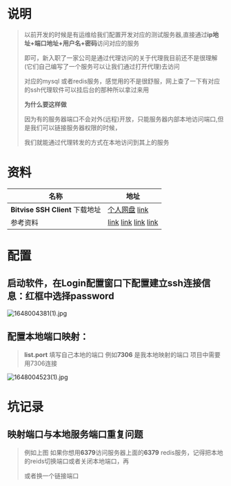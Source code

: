 # 说明

> 以前开发的时候是有运维给我们配置开发对应的测试服务器,直接通过**ip地址+端口地址+用户名+密码**访问对应的服务
>
> 即可，新入职了一家公司是通过代理访问的关于代理我目前还不是很理解(它们自己编写了一个服务可以让我们通过打开代理)去访问
>
> 对应的mysql 或者redis服务，感觉用的不是很舒服，网上查了一下有对应的ssh代理软件可以挂后台的那种所以拿过来用
>
> **为什么要这样做**
>
> 因为有的服务器端口不会对外(远程)开放，只能服务器内部本地访问端口,但是我们可以链接服务器权限的时候，
>
> 我们就能通过代理转发的方式在本地访问到其上的服务

# 资料

| 名称                            | 地址                                                         |
| ------------------------------- | ------------------------------------------------------------ |
| **Bitvise SSH Client** 下载地址 | [个人网盘](https://yaoliuyang.lanzoul.com/iJlYY01wa6fa)  [link](https://tunnelier.en.softonic.com/?ex=CAT-3508.5) |
| 参考资料                        | [link](https://blog.csdn.net/qq_16320025/article/details/103962044)   [link](https://www.cnblogs.com/yu29/p/10332891.html)  [link](https://blog.csdn.net/weixin_43860781/article/details/104898684) [link](https://www.likecs.com/show-204714390.html) |





# **配置**

## 启动软件，在Login配置窗口下配置建立ssh连接信息：红框中选择password

![1648004381(1).jpg](https://s2.loli.net/2022/03/23/cXHnrdiUNL6oyWT.png)

## 配置本地端口映射：

> **list.port** 填写自己本地的端口  例如**7306** 是我本地映射的端口 项目中需要用7306连接

![1648004523(1).jpg](https://s2.loli.net/2022/03/23/GtqTnKy3wSd9L6M.png)

# **坑记录**

## 映射端口与本地服务端口重复问题

> 例如上图 如果你想用**6379**访问服务器上面的**6379** redis服务，记得把本地的reids切换端口或者关闭本地端口，再
>
> 或者换一个链接端口
